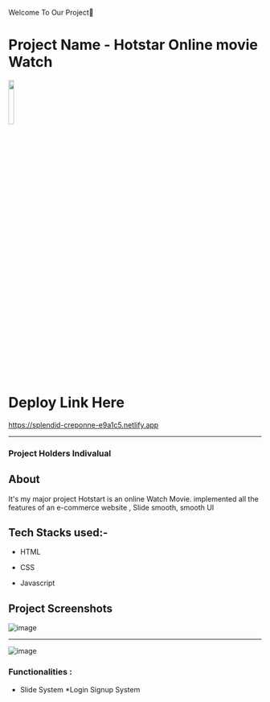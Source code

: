 Welcome To Our Project👋

# Project Name - Hotstar Online movie Watch

<a href="#"><img width="15%" height="auto" src="https://thumbs.dreamstime.com/b/movie-illustration-logo-vector-design-film-178252125.jpg"/></a>

# Deploy Link Here
https://splendid-creponne-e9a1c5.netlify.app
 <hr>


### Project Holders Indivalual

## About

It's my major project Hotstart is an online Watch Movie. implemented all the features of an e-commerce website , Slide smooth, smooth UI


## Tech Stacks used:- 

* HTML

* CSS

* Javascript


## Project Screenshots

![image](https://user-images.githubusercontent.com/101393695/198825819-0badac24-adb4-4daa-b7b2-91127a17828f.png)

<hr>

![image](https://user-images.githubusercontent.com/101393695/198825839-aea3064c-230b-4809-8a1a-02017698598c.png)




### Functionalities :
* Slide System
*Login Signup System

